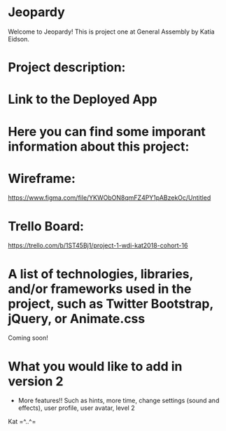 # Jeopardy
Welcome to Jeopardy! This is project one at General Assembly by Katia Eidson.

# Project description: 


# Link to the Deployed App

# Here you can find some imporant information about this project: 

# Wireframe: 
https://www.figma.com/file/YKWObON8qmFZ4PY1pABzekOc/Untitled

# Trello Board: 
https://trello.com/b/1ST45Bj1/project-1-wdi-kat2018-cohort-16

# A list of technologies, libraries, and/or frameworks used in the project, such as Twitter Bootstrap, jQuery, or Animate.css
Coming soon!

# What you would like to add in version 2
- More features!! Such as hints, more time, change settings (sound and effects), user profile, user avatar, level 2


Kat
=^..^=
